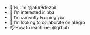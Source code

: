 - 👋 Hi, I’m @ja669nle2bil
- 👀 I’m interested in nba
- 🌱 I’m currently learning yes
- 💞️ I’m looking to collaborate on allegro
- 📫 How to reach me: @github 

<!---
ja669nle2bil/ja669nle2bil is a ✨ special ✨ repository because its `README.md` (this file) appears on your GitHub profile.
You can click the Preview link to take a look at your changes.
--->
